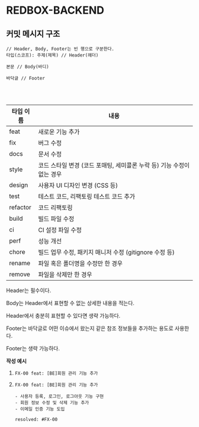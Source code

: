 # REDBOX-BACKEND

## 커밋 메시지 구조

```
// Header, Body, Footer는 빈 행으로 구분한다.
타입(스코프): 주제(제목) // Header(헤더)

본문 // Body(바디)

바닥글 // Footer
```

<br><br>

| 타입 이름 | 내용 |
| --------- | ------- |
| feat | 새로운 기능 추가 |
| fix	| 버그 수정 |
| docs | 문서 수정 |
| style |	코드 스타일 변경 (코드 포매팅, 세미콜론 누락 등) 기능 수정이 없는 경우 |
| design | 사용자 UI 디자인 변경 (CSS 등) | 
| test | 테스트 코드, 리팩토링 테스트 코드 추가 |
| refactor | 코드 리팩토링 |
| build	| 빌드 파일 수정 |
| ci | CI 설정 파일 수정 |
| perf | 성능 개선 | 
| chore	| 빌드 업무 수정, 패키지 매니저 수정 (gitignore 수정 등) |
| rename | 파일 혹은 폴더명을 수정만 한 경우 | 
| remove | 파일을 삭제만 한 경우 | 


Header는 필수이다.

Body는 Header에서 표현할 수 없는 상세한 내용을 적는다.

Header에서 충분히 표현할 수 있다면 생략 가능하다.

Footer는 바닥글로 어떤 이슈에서 왔는지 같은 참조 정보들을 추가하는 용도로 사용한다.

Footer는 생략 가능하다.

**작성 예시**

1. 
    ```
    FX-00 feat: [BE]회원 관리 기능 추가
    ```
    
2.
    ```
    FX-00 feat: [BE]회원 관리 기능 추가

    - 사용자 등록, 로그인, 로그아웃 기능 구현
    - 회원 정보 수정 및 삭제 기능 추가
    - 이메일 인증 기능 도입

    resolved: #FX-00
    ```   


